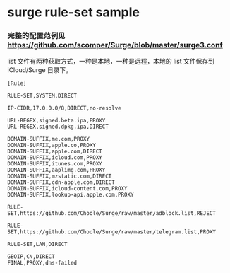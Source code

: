 # surge rule-set sample
### 完整的配置范例见 https://github.com/scomper/Surge/blob/master/surge3.conf
list 文件有两种获取方式，一种是本地，一种是远程，本地的 list 文件保存到 iCloud/Surge 目录下。

```
[Rule]

RULE-SET,SYSTEM,DIRECT

IP-CIDR,17.0.0.0/8,DIRECT,no-resolve

URL-REGEX,signed.beta.ipa,PROXY
URL-REGEX,signed.dpkg.ipa,DIRECT

DOMAIN-SUFFIX,me.com,PROXY
DOMAIN-SUFFIX,apple.co,PROXY
DOMAIN-SUFFIX,apple.com,DIRECT
DOMAIN-SUFFIX,icloud.com,PROXY
DOMAIN-SUFFIX,itunes.com,PROXY
DOMAIN-SUFFIX,aaplimg.com,PROXY
DOMAIN-SUFFIX,mzstatic.com,DIRECT
DOMAIN-SUFFIX,cdn-apple.com,DIRECT
DOMAIN-SUFFIX,icloud-content.com,PROXY
DOMAIN-SUFFIX,lookup-api.apple.com,PROXY

RULE-SET,https://github.com/Choole/Surge/raw/master/adblock.list,REJECT

RULE-SET,https://github.com/Choole/Surge/raw/master/telegram.list,PROXY

RULE-SET,LAN,DIRECT

GEOIP,CN,DIRECT
FINAL,PROXY,dns-failed

